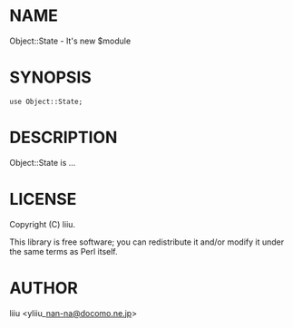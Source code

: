 # NAME

Object::State - It's new $module

# SYNOPSIS

    use Object::State;

# DESCRIPTION

Object::State is ...

# LICENSE

Copyright (C) liiu.

This library is free software; you can redistribute it and/or modify
it under the same terms as Perl itself.

# AUTHOR

liiu &lt;yliiu\_nan-na@docomo.ne.jp>
